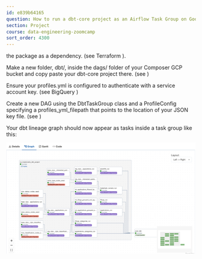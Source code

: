 ```yaml
---
id: e839b64165
question: How to run a dbt-core project as an Airflow Task Group on Google Cloud Composer using a service account JSON key
section: Project
course: data-engineering-zoomcamp
sort_order: 4300
---
```


the  package as a dependency. (see Terraform ).

Make a new folder, dbt/, inside the dags/ folder of your Composer GCP bucket and copy paste your dbt-core project there. (see )

Ensure your profiles.yml is configured to authenticate with a service account key. (see BigQuery )

Create a new DAG using the DbtTaskGroup class and a ProfileConfig specifying a profiles_yml_filepath that points to the location of your JSON key file. (see )

Your dbt lineage graph should now appear as tasks inside a task group like this:

![Image](images/data-engineering-zoomcamp/image_bd4861e1.png)

